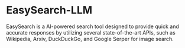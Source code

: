 # EasySearch-LLM
EasySearch is a AI-powered search tool designed to provide quick and accurate responses by utilizing several state-of-the-art APIs, such as Wikipedia, Arxiv, DuckDuckGo, and Google Serper for image search.
